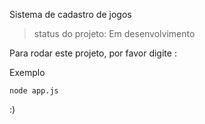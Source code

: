 <he>Sistema de cadastro de jogos</h1>

> status do projeto: Em desenvolvimento

Para rodar este projeto, por favor digite :
<p>Exemplo</p>

```
node app.js
```

:)